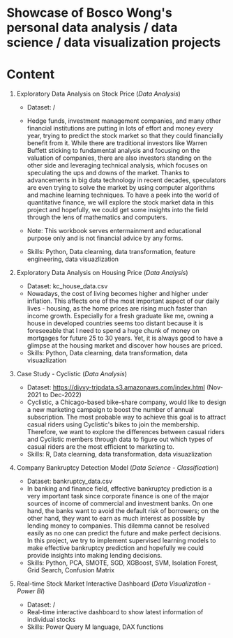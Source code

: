 # Showcase of Bosco Wong's personal data analysis / data science / data visualization projects

# Content

1. Exploratory Data Analysis on Stock Price (*Data Analysis*)
  
    - Dataset: /
    - Hedge funds, investment management companies, and many other financial institutions are putting in lots of effort and money every year, trying to predict the stock market so that they could financially benefit from it. While there are traditional investors like Warren Buffett sticking to fundamental analysis and focusing on the valuation of companies, there are also investors standing on the other side and leveraging technical analysis, which focuses on speculating the ups and downs of the market. Thanks to advancements in big data technology in recent decades, speculators are even trying to solve the market by using computer algorithms and machine learning techniques. To have a peek into the world of quantitative finance, we will explore the stock market data in this project and hopefully, we could get some insights into the field through the lens of mathematics and computers.

    - Note: This workbook serves entermainment and educational purpose only and is not financial advice by any forms.
    - Skills: Python, Data clearning, data transformation, feature engineering, data visuazlization

2. Exploratory Data Analysis on Housing Price (*Data Analysis*)
  
    - Dataset: kc_house_data.csv
    - Nowadays, the cost of living becomes higher and higher under inflation. This affects one of the most important aspect of our daily lives - housing, as the home prices are rising much faster than income growth. Especially for a fresh graduate like me, owning a house in developed countries seems too distant because it is foreseeable that I need to spend a huge chunk of money on mortgages for future 25 to 30 years. Yet, it is always good to have a glimpse at the housing market and discover how houses are priced.
    - Skills: Python, Data clearning, data transformation, data visuazlization

3. Case Study - Cyclistic (*Data Analysis*)

    - Dataset: https://divvy-tripdata.s3.amazonaws.com/index.html (Nov-2021 to Dec-2022)
    - Cyclistic, a Chicago-based bike-share company, would like to design a new marketing campaign to boost the number of annual subscription. The most probable way to achieve this goal is to attract casual riders using Cyclistic's bikes to join the membership. Therefore, we want to explore the differences between casual riders and Cyclistic members through data to figure out which types of casual riders are the most efficient to marketing to.
    - Skills: R, Data clearning, data transformation, data visuazlization

4. Company Bankruptcy Detection Model (*Data Science - Classification*)

    - Dataset: bankruptcy_data.csv
    - In banking and finance field, effective bankruptcy prediction is a very important task since corporate finance is one of the major sources of income of commercial and investment banks. On one hand, the banks want to avoid the default risk of borrowers; on the other hand, they want to earn as much interest as possible by lending money to companies. This dilemma cannot be resolved easily as no one can predict the future and make perfect decisions. In this project, we try to implement supervised learning models to make effective bankruptcy prediction and hopefully we could provide insights into making lending decisions.
    - Skills: Python, PCA, SMOTE, SGD, XGBoost, SVM, Isolation Forest, Grid Search, Confusion Matrix
  
5. Real-time Stock Market Interactive Dashboard (*Data Visualization - Power BI*)

    - Dataset: /
    - Real-time interactive dashboard to show latest information of individual stocks
    - Skills: Power Query M language, DAX functions
